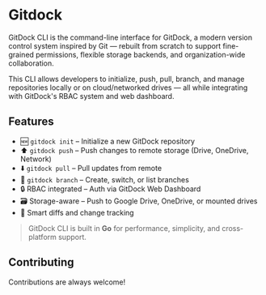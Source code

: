 
# Gitdock

GitDock CLI is the command-line interface for GitDock, a modern version control system inspired by Git — rebuilt from scratch to support fine-grained permissions, flexible storage backends, and organization-wide collaboration.

This CLI allows developers to initialize, push, pull, branch, and manage repositories locally or on cloud/networked drives — all while integrating with GitDock's RBAC system and web dashboard.

## Features

- 🆕 `gitdock init` – Initialize a new GitDock repository
- ⬆️ `gitdock push` – Push changes to remote storage (Drive, OneDrive, Network)
- ⬇️ `gitdock pull` – Pull updates from remote
- 🌿 `gitdock branch` – Create, switch, or list branches
- 🔒 RBAC integrated – Auth via GitDock Web Dashboard
- 🗃️ Storage-aware – Push to Google Drive, OneDrive, or mounted drives
- 🧠 Smart diffs and change tracking

> GitDock CLI is built in **Go** for performance, simplicity, and cross-platform support.

## Contributing
Contributions are always welcome!





